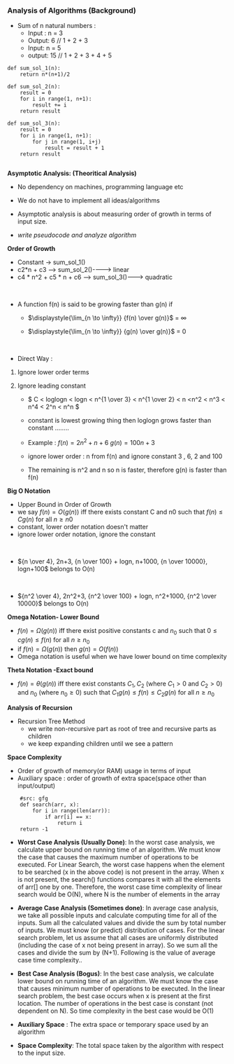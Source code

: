 ### Analysis of Algorithms (Background)
* Sum of n natural numbers :
    * Input : n = 3
    * Output: 6 // 1 + 2 + 3
    * Input: n = 5
    * output: 15 // 1 + 2 + 3 + 4 + 5

```
def sum_sol_1(n):
    return n*(n+1)/2

def sum_sol_2(n):
    result = 0
    for i in range(1, n+1):
        result += i
    return result

def sum_sol_3(n):
    result = 0
    for i in range(1, n+1):
        for j in range(1, i+j)
            result = result + 1
    return result


```

**Asymptotic Analysis: (Theoritical Analysis)**
* No dependency on machines, programming language etc
* We do not have to implement all ideas/algorithms
* Asymptotic analysis is about measuring order of growth in terms of input size.

* *write pseudocode and analyze algorithm*

**Order of Growth**
* Constant -> sum_sol_1()
* c2*n + c3 --> sum_sol_2()----> linear 
* c4 * n^2 + c5 * n + c6 --> sum_sol_3()---> quadratic 

<br>

* A function f(n) is said to be growing faster than g(n) if 

    * $\displaystyle{\lim_{n \to \infty}} {f(n) \over g(n)}$  = ${\infty}$


    *  $\displaystyle{\lim_{n \to \infty}} {g(n) \over g(n)}$  = ${0}$

<br>

* Direct Way :
1. Ignore lower order terms 
2. Ignore leading constant 

    * $ C < loglogn < logn < n^{1 \over 3} < n^{1 \over 2} < n <n^2 < n^3 < n^4 < 2^n < n^n $ 

    * constant is lowest growing thing then loglogn grows faster than constant ........

    * Example :
    $f(n)= 2n^2 + n + 6$
    $g(n) = 100n + 3$
    * ignore lower order : n from f(n) and ignore constant 3 , 6, 2 and 100
    * The remaining is n^2 and n so n is faster, therefore g(n) is faster than f(n)

**Big O Notation**
* Upper Bound in Order of Growth 
* we say $f(n) = O(g(n))$ iff there exists constant C and n0 such that $f(n) \leq Cg(n)$ for all $n \geq n0$
* constant, lower order notation doesn't matter 
* ignore lower order notation, ignore the constant 

<br>

* ${n \over 4}, 2n+3, {n \over 100} + logn, n+1000, {n \over 10000}, logn+100$   belongs to O(n)

<br>

* ${n^2 \over 4}, 2n^2+3, {n^2 \over 100} + logn, n^2+1000, {n^2 \over 10000}$    belongs to O(n)

**Omega Notation- Lower Bound**
*  $f(n) = \Omega(g(n))$ iff there exist positive constants c and $n_0$ such that $0 \leq cg(n) \leq f(n)$ for all $n \geq n_0$
* if $f(n) = \Omega (g(n))$ then $g(n) = O(f(n))$
* Omega notation is useful when we have lower bound on time complexity 

**Theta Notation -Exact bound**
* $f(n) = \theta (g(n))$ iff there exist constants $C_1, C_2$ (where $C_1 > 0$ and $C_2 >0$) and $n_0$ (where $n_0 \geq 0$) such that $C_1g(n) \leq f(n) \leq C_2g(n)$ for all $n \geq n_0$

**Analysis of Recursion**
* Recursion Tree Method 
    - we write non-recursive part as root of tree and recursive parts as children 
    - we keep expanding children until we see a pattern 

**Space Complexity**
* Order of growth of memory(or RAM) usage in terms of input 
* Auxiliary space : order of growth of extra space(space other than input/output)

```
    #src: gfg 
    def search(arr, x):
        for i in range(len(arr)):
            if arr[i] == x:
                return i
    return -1
```
* **Worst Case Analysis (Usually Done)**: In the worst case analysis, we calculate upper bound on running time of an algorithm. We must know the case that causes the maximum number of operations to be executed. For Linear Search, the worst case happens when the element to be searched (x in the above code) is not present in the array. When x is not present, the search() functions compares it with all the elements of arr[] one by one. Therefore, the worst case time complexity of linear search would be  O(N), where N is the number of elements in the array

* **Average Case Analysis (Sometimes done)**:  In average case analysis, we take all possible inputs and calculate computing time for all of the inputs. Sum all the calculated values and divide the sum by total number of inputs. We must know (or predict) distribution of cases. For the linear search problem, let us assume that all cases are uniformly distributed (including the case of x not being present in array). So we sum all the cases and divide the sum by (N+1). Following is the value of average case time complexity..

* **Best Case Analysis (Bogus)**: In the best case analysis, we calculate lower bound on running time of an algorithm. We must know the case that causes minimum number of operations to be executed. In the linear search problem, the best case occurs when x is present at the first location. The number of operations in the best case is constant (not dependent on N). So time complexity in the best case would be O(1)

* **Auxiliary Space** : The extra space or temporary space used by an algorithm 

* **Space Complexity**: The total space taken by the algorithm with respect to the input size.